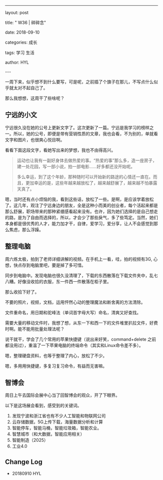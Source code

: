 ---

layout: post

title:  " W36 | 碎碎念"

date:   2018-09-10

categories: 成长

tags: 学习 生活

author: HYL

\---

一周下来，似乎想不到什么要写，可是呢，之前插了个旗子在那儿，不写点什么似乎就太对不起自己了。

那么我想想，这周干了些啥呢？



## 宁远的小文

宁远很久没在她的公号上更新文字了。这次更新了一篇。宁远是我学习的榜样之一。所以，她的公号，即便是带有营销性质的文章，我也会看，不为别的，单就看文字和图片，也很爽心悦目啊。

看看下面这段文字，看她写出来的梦想，我也不由得高兴。

> 运动也让我有一副好身体去做热爱的事。“热爱的事”那么多，造一座房子，建一处花园，写一部小说，拍一部电影......好多都还没开始呢。
>
> 多么幸运，到了这个年龄，那种随时可以开始新的路途的心情还一直在。而且，更加幸运的是，这些年越来越放松了，越来越舒展了，越来越不怕暴露天真了。



嗯，当时还有点小烦恼的我，看到这些话，放松了一些。是啊，是应该学着放松了。这几年，观注了宁远身边的朋友，全是这种小而美的创业者，每个活起来都是那么舒展，职场带来的那种紧绷感看起来没有。也许，因为她们选择的是自己想走的路，是为了自由而选择的，所以，才会少了那些戾气，多了些笃定。当然，她们本身都是很优秀的人才，能力加才干，自律，爱学习，爱分享，让人不会感觉到那么焦虑，那么浮躁。

## 整理电脑

周六练太极，拍到了老师详细讲解的视频。在手机上一看，哇，拍的视频有3G, 心想，快点存到电脑里吧，要是掉了多可惜。

同步到电脑中。发现电脑也很久没清理了，下载的东西散落在下载文件夹中，乱七八糟。好像没收拾的衣服，东一件西一件散落在柜子里。

那么收拾下好了。

不要的照片，视频，文档，运用怦然心动的整理魔法和断舍离的方法清除。

文件重命名，用日期和驼峰法（单词首字母大写）命名，清爽又好查找。

需要大量的移动文件时，我想了想，从东一下和西一下的文件堆里扒拉文件，好费时啊。能不能用批量处理法呢？

说干就干，学会了几个常用的苹果快捷键（说出来好笑，command+delete 之前都没用过），重温了一下苹果电脑的终端命令（其实和Linux命令差不多）。

嗯，整理硬盘资料，也等于整理了内心，放松了不少。

嗯，多用用快捷键，多复习复习命令，有益而无害嘛。



## 智博会

周日上午去国际会展中心当了回智博会的观众，开了下眼界。

以下是这场展会看到，感受到的关键词。

1. 发现宁波和浙江省也有不少人工智能和物联网公司
2. 云存储数据，5G上传下载，海量数据分析和计算
3. 智能停车，智能马桶，智能垃圾箱，智能农业。
4. 智慧城市（和大数据，智能应用相关）
5. 智能制造（2025）
6. 工业4.0



















## Change Log

- 20180910 HYL















